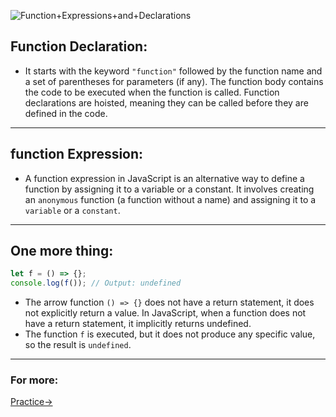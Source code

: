 ![Function+Expressions+and+Declarations](https://github.com/saidali-ibn-zafar/Deep-JS-Foundations-V3/assets/120341849/3e9e382b-0601-4040-824d-352dc7676910)

## Function Declaration: 
-  It starts with the keyword `"function"` followed by the function name and a set of parentheses for parameters (if any). The function body contains the code to be executed when the function is called. Function declarations are hoisted, meaning they can be called before they are defined in the code.

----- 

## function Expression: 
- A function expression in JavaScript is an alternative way to define a function by assigning it to a variable or a constant. It involves creating an `anonymous` function (a function without a name) and assigning it to a `variable` or a `constant`.

----- 

## One more thing: 

```js
let f = () => {};
console.log(f()); // Output: undefined
```

- The arrow function `() => {}` does not have a return statement, it does not explicitly return a value. In JavaScript, when a function does not have a return statement, it implicitly returns undefined.
- The function `f` is executed, but it does not produce any specific value, so the result is `undefined`.

----- 

### For more: 
[Practice->](https://github.com/saidali-ibn-zafar/Deep-JS-Foundations-V3/blob/main/Deep-JS-Foundations%2C%20V3/functionDecExpAndNoValue.js)
